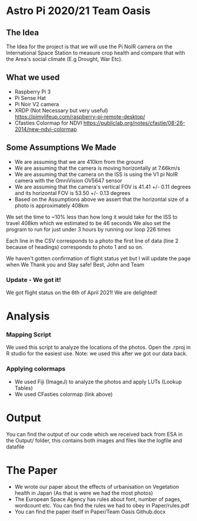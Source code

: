 # Astro Pi 2020/21 Team Oasis


## The Idea
The Idea for the project is that we will use the Pi NoIR camera on the International Space Station to measure crop health and compare that with the Area's social climate (E.g Drought, War Etc).

## What we used
- Raspberry Pi 3
- Pi Sense Hat
- Pi Noir V2 camera
- XRDP (Not Necessary but very useful) https://pimylifeup.com/raspberry-pi-remote-desktop/
- Cfasties Colormap for NDVI https://publiclab.org/notes/cfastie/08-26-2014/new-ndvi-colormap

## Some Assumptions We Made
- We are assuming that we are 410km from the ground
- We are assuming that the camera is moving horizontally at 7.66km/s
- We are assuming that the camera on the ISS is using the V1 pi NoIR camera with the OmniVision OV5647 sensor
- We are assuming that the camera's vertical FOV is 41.41 +/- 0.11 degrees and its horizontal FOV is 53.50 +/- 0.13 degrees
- Based on the Assumptions above we assert that the horizontal size of a photo is approximately 408km

We set the time to ~10% less than how long it would take for the ISS to travel 408km which we estimated to be 46 seconds
We also set the program to run for just under 3 hours by running our loop 226 times 

Each line in the CSV corresponds to a photo the first line of data (line 2 because of headings) corresponds to photo 1 and so on. 

We haven't gotten confirmation of flight status yet but I will update the page when We
Thank you and Stay safe! 
Best, John and Team

### Update - We got it!
We got flight status on the 6th of April 2021! We are delighted!

# Analysis

### Mapping Script
We used this script to analyze the locations of the photos. Open the .rproj in R studio for the easiest use. Note: we used this after we got our data back.


### Applying colormaps 
- We used Fiji (ImageJ) to analyze the photos and apply LUTs (Lookup Tables)
- We used CFasties colormap (link above)

# Output
You can find the output of our code which we received back from ESA in the Output/ folder, this contains both images and files like the logfile and datafile

# The Paper 
- We wrote our paper about the effects of urbanisation on Vegetation health in Japan (As that is were we had the most photos) 
- The European Space Agency has rules about font, number of pages, wordcount etc. You can find the rules we had to obey in Paper/rules.pdf
- You can find the paper itself in Paper/Team Oasis Github.docx